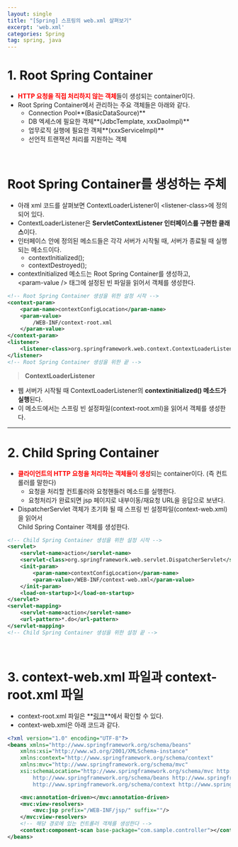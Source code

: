 ```yaml
---
layout: single
title: "[Spring] 스프링의 web.xml 살펴보기"
excerpt: 'web.xml'
categories: Spring
tag: spring, java
---
```


# 1. Root Spring Container
- <span style="color:red;">**HTTP 요청을 직접 처리하지 않는 객체**</span>들이 생성되는 container이다.
- Root Spring Container에서 관리하는 주요 객체들은 아래와 같다.
    - Connection Pool**(BasicDataSource)**
    - DB 엑세스에 필요한 객체**(JdbcTemplate, xxxDaoImpl)**
    - 업무로직 실행에 필요한 객체**(xxxServiceImpl)**
    - 선언적 트랜잭션 처리를 지원하는 객체

<br>

# **Root Spring Container를 생성하는 주체**
- 아래 xml 코드를 살펴보면 ContextLoaderListener이 \<listener-class>에 정의되어 있다.
- ContextLoaderListener은 **ServletContextListener 인터페이스를 구현한 클래스**이다.
- 인터페이스 안에 정의된 메소드들은 각각 서버가 시작될 때, 서버가 종료될 때 실행되는 메소드이다.
    - contextInitialized();
    - contextDestroyed();
- contextInitialized 메소드는 Root Spring Container를 생성하고, <br> \<param-value /> 태그에 설정된 빈 파일을 읽어서 객체를 생성한다.

```xml
<!-- Root Spring Container 생성을 위한 설정 시작 -->
<context-param>
    <param-name>contextConfigLocation</param-name>
    <param-value>
        /WEB-INF/context-root.xml
    </param-value>
</context-param>
<listener>
    <listener-class>org.springframework.web.context.ContextLoaderListener</listener-class>
</listener>
<!-- Root Spring Container 생성을 위한 끝 -->
```

> **ContextLoaderListener**
- 웹 서버가 시작될 때 ContextLoaderListener의 **contextinitialized() 메소드가 실행**된다.
- 이 메소드에서는 스프링 빈 설정파일(context-root.xml)을 읽어서 객체를 생성한다.

---

# 2. Child Spring Container

- <span style="color:red;">**클라이언트의 HTTP 요청을 처리하는 객체들이 생성**</span>되는 container이다. (즉 컨트롤러를 말한다)
    - 요청을 처리할 컨트롤러와 요청핸들러 메소드를 실행한다.
    - 요청처리가 완료되면 jsp 페이지로 내부이동/재요청 URL을 응답으로 보낸다.
- DispatcherServlet 객체가 초기화 될 때 스프링 빈 설정파일(context-web.xml)을 읽어서 <br> Child Spring Container 객체를 생성한다.

```xml
<!-- Child Spring Container 생성을 위한 설정 시작 -->
<servlet>
    <servlet-name>action</servlet-name>
    <servlet-class>org.springframework.web.servlet.DispatcherServlet</servlet-class>
    <init-param>
        <param-name>contextConfigLocation</param-name>
        <param-value>/WEB-INF/context-web.xml</param-value>
    </init-param>
    <load-on-startup>1</load-on-startup>
</servlet>
<servlet-mapping>
    <servlet-name>action</servlet-name>
    <url-pattern>*.do</url-pattern>
</servlet-mapping>
<!-- Child Spring Container 생성을 위한 설정 끝 -->
```

<br>

# 3. context-web.xml 파일과 context-root.xml 파일
- context-root.xml 파일은 **[링크](https://subtitle1.github.io/spring/db-access/)**에서 확인할 수 있다.
- context-web.xml은 아래 코드과 같다.

```xml
<?xml version="1.0" encoding="UTF-8"?>
<beans xmlns="http://www.springframework.org/schema/beans"
	xmlns:xsi="http://www.w3.org/2001/XMLSchema-instance"
	xmlns:context="http://www.springframework.org/schema/context"
	xmlns:mvc="http://www.springframework.org/schema/mvc"
	xsi:schemaLocation="http://www.springframework.org/schema/mvc http://www.springframework.org/schema/mvc/spring-mvc-4.3.xsd
		http://www.springframework.org/schema/beans http://www.springframework.org/schema/beans/spring-beans.xsd
		http://www.springframework.org/schema/context http://www.springframework.org/schema/context/spring-context-4.3.xsd">

	<mvc:annotation-driven></mvc:annotation-driven>
	<mvc:view-resolvers>
		<mvc:jsp prefix="/WEB-INF/jsp/" suffix=""/>
	</mvc:view-resolvers>
	<!-- 해당 경로에 있는 컨트롤러 객체를 생성한다 -->
	<context:component-scan base-package="com.sample.controller"></context:component-scan>
</beans>
```